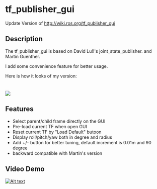 # tf_publisher_gui
Update Version of http://wiki.ros.org/tf_publisher_gui

## Description

The tf_publisher_gui is based on David Lu!!'s joint_state_publisher. and Martin Guenther.

I add some convenience feature for better usage.

Here is how it looks of my version:

# <img src="https://imgur.com/bfS1lDF.png">


## Features

- Select parent/child frame directly on the GUI
- Pre-load current TF when open GUI
- Reset current TF by "Load Default" butoon
- Display roll/pitch/yaw both in degree and radius
- Add +/- button for better tuning, default increment is 0.01m and 90 degree
- backward compatible with Martin's version

## Video Demo
[![Alt text](https://img.youtube.com/vi/lWdfwoMgaT8/0.jpg)](https://www.youtube.com/watch?v=lWdfwoMgaT8)

